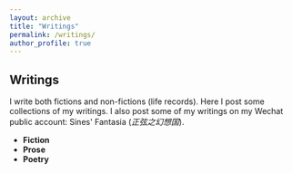 ```yaml
---
layout: archive
title: "Writings"
permalink: /writings/
author_profile: true
---
```


## Writings

I write both fictions and non-fictions (life records). Here I post some collections of my writings. 
I also post some of my writings on my Wechat public account: Sines' Fantasia (*正弦之幻想国*).

* <b>Fiction</b>
* <b>Prose</b>
* <b>Poetry</b>
